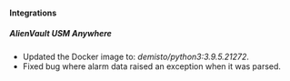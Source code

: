 #### Integrations
##### AlienVault USM Anywhere
- Updated the Docker image to: *demisto/python3:3.9.5.21272*.
- Fixed bug where alarm data raised an exception when it was parsed.
